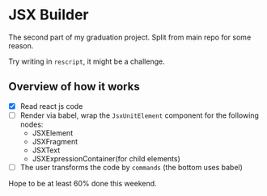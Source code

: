 # JSX Builder

The second part of my graduation project. Split from main repo for some reason.

Try writing in `rescript`, it might be a challenge.

## Overview of how it works

- [x] Read react js code
- [ ] Render via babel, wrap the `JsxUnitElement` component for the following nodes:
  - JSXElement
  - JSXFragment
  - JSXText
  - JSXExpressionContainer(for child elements)
- [ ] The user transforms the code by `commands` (the bottom uses babel)

Hope to be at least 60% done this weekend.
